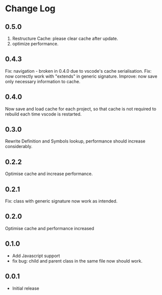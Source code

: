 # Change Log

## 0.5.0

1.  Restructure Cache: please clear cache after update.
2.  optimize performance.

## 0.4.3

Fix: navigation - broken in 0.4.0 due to vscode's cache serialisation.
Fix: now correctly work with "extends" in generic signature.
Improve: now save only necessary information to cache.

## 0.4.0

Now save and load cache for each project, so that cache is not required to rebuild each time vscode is restarted.

## 0.3.0

Rewrite Definition and Symbols lookup, performance should increase considerably.

## 0.2.2

Optimise cache and increase performance.

## 0.2.1

Fix: class with generic signature now work as intended.

## 0.2.0

Optimise cache and performance increased

## 0.1.0

* Add Javascript support
* fix bug: child and parent class in the same file now should work.

## 0.0.1

* Initial release
